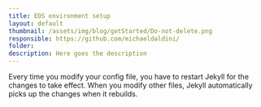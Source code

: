 ```yaml
---
title: EOS environment setup
layout: default
thumbnail: /assets/img/blog/getStarted/Do-not-delete.png
responsible: https://github.com/michaeldaldini/
folder:
description: Here goes the description
---
```


Every time you modify your config file, you have to restart Jekyll for the changes to take effect. When you modify other files, Jekyll automatically picks up the changes when it rebuilds.
